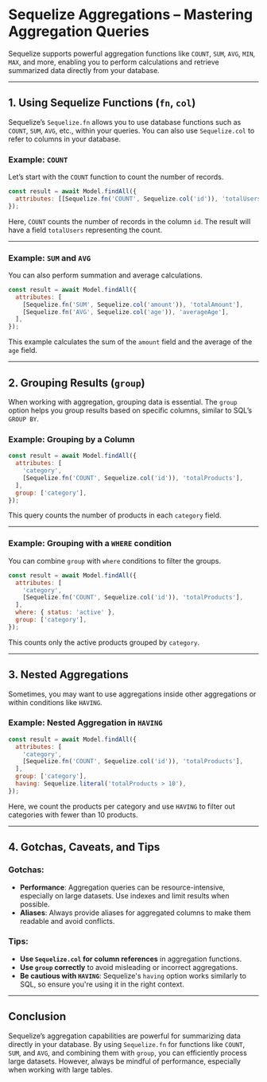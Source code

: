 
# Sequelize Aggregations – Mastering Aggregation Queries

Sequelize supports powerful aggregation functions like `COUNT`, `SUM`, `AVG`, `MIN`, `MAX`, and more, enabling you to perform calculations and retrieve summarized data directly from your database.

---

## 1. Using Sequelize Functions (`fn`, `col`)

Sequelize’s `Sequelize.fn` allows you to use database functions such as `COUNT`, `SUM`, `AVG`, etc., within your queries. You can also use `Sequelize.col` to refer to columns in your database.

### Example: `COUNT`
Let’s start with the `COUNT` function to count the number of records.

```js
const result = await Model.findAll({
  attributes: [[Sequelize.fn('COUNT', Sequelize.col('id')), 'totalUsers']],
});
```

Here, `COUNT` counts the number of records in the column `id`. The result will have a field `totalUsers` representing the count.

---

### Example: `SUM` and `AVG`
You can also perform summation and average calculations.

```js
const result = await Model.findAll({
  attributes: [
    [Sequelize.fn('SUM', Sequelize.col('amount')), 'totalAmount'],
    [Sequelize.fn('AVG', Sequelize.col('age')), 'averageAge'],
  ],
});
```

This example calculates the sum of the `amount` field and the average of the `age` field.

---

## 2. Grouping Results (`group`)

When working with aggregation, grouping data is essential. The `group` option helps you group results based on specific columns, similar to SQL’s `GROUP BY`.

### Example: Grouping by a Column
```js
const result = await Model.findAll({
  attributes: [
    'category',
    [Sequelize.fn('COUNT', Sequelize.col('id')), 'totalProducts'],
  ],
  group: ['category'],
});
```

This query counts the number of products in each `category` field.

---

### Example: Grouping with a `WHERE` condition
You can combine `group` with `where` conditions to filter the groups.

```js
const result = await Model.findAll({
  attributes: [
    'category',
    [Sequelize.fn('COUNT', Sequelize.col('id')), 'totalProducts'],
  ],
  where: { status: 'active' },
  group: ['category'],
});
```

This counts only the active products grouped by `category`.

---

## 3. Nested Aggregations

Sometimes, you may want to use aggregations inside other aggregations or within conditions like `HAVING`.

### Example: Nested Aggregation in `HAVING`
```js
const result = await Model.findAll({
  attributes: [
    'category',
    [Sequelize.fn('COUNT', Sequelize.col('id')), 'totalProducts'],
  ],
  group: ['category'],
  having: Sequelize.literal('totalProducts > 10'),
});
```

Here, we count the products per category and use `HAVING` to filter out categories with fewer than 10 products.

---

## 4. Gotchas, Caveats, and Tips

### Gotchas:
- **Performance**: Aggregation queries can be resource-intensive, especially on large datasets. Use indexes and limit results when possible.
- **Aliases**: Always provide aliases for aggregated columns to make them readable and avoid conflicts.

### Tips:
- **Use `Sequelize.col` for column references** in aggregation functions.
- **Use `group` correctly** to avoid misleading or incorrect aggregations.
- **Be cautious with `HAVING`**: Sequelize's `having` option works similarly to SQL, so ensure you're using it in the right context.

---

## Conclusion

Sequelize’s aggregation capabilities are powerful for summarizing data directly in your database. By using `Sequelize.fn` for functions like `COUNT`, `SUM`, and `AVG`, and combining them with `group`, you can efficiently process large datasets. However, always be mindful of performance, especially when working with large tables.
